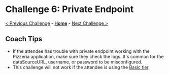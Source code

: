 # Challenge 6: Private Endpoint

[< Previous Challenge](./05-online-cutover-validation.md) - **[Home](./README.md)**  - [Next Challenge >](./07-replication.md)

## Coach Tips

* If the attendee has trouble with private endpoint working with the Pizzeria application, make sure they check the logs. It's common for the dataSourceURL, username, or password to be misconfigured.
* This challenge will not work if the attendee is using the [Basic tier](https://docs.microsoft.com/en-us/azure/mysql/concepts-data-access-security-private-link).
